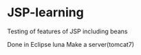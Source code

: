 # JSP-learning
Testing of features of JSP including beans

Done in Eclipse luna 
Make a server(tomcat7)
